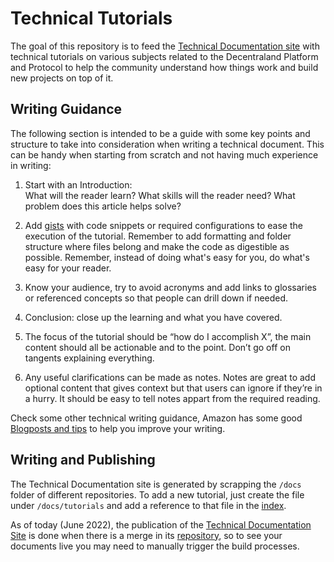 # Technical Tutorials

The goal of this repository is to feed the [Technical Documentation site](https://tech-docs.decentraland.org/contributor/) with technical tutorials on various subjects related to the Decentraland Platform and Protocol to help the community understand how things work and build new projects on top of it. 

## Writing Guidance

The following section is intended to be a guide with some key points and structure to take into consideration when writing a technical document. This can be handy when starting from scratch and not having much experience in writing:   

1. Start with an Introduction:  
What will the reader learn?
What skills will the reader need?
What problem does this article helps solve?

2. Add [gists](https://gist.github.com/) with code snippets or required configurations to ease the execution of the tutorial. Remember to add formatting and folder structure where files belong and make the code as digestible as possible. Remember, instead of doing what's easy for you, do what's easy for your reader.  

3. Know your audience, try to avoid acronyms and add links to glossaries or referenced concepts so that people can drill down if needed. 

4. Conclusion: close up the learning and what you have covered. 

5. The focus of the tutorial should be “how do I accomplish X”, the main content should all be actionable and to the point. Don’t go off on tangents explaining everything. 

7. Any useful clarifications can be made as notes. Notes are great to add optional content that gives context but that users can ignore if they’re in a hurry. It should be easy to tell notes appart from the required reading.


Check some other technical writing guidance, Amazon has some good [Blogposts and tips](https://www.inc.com/jeff-haden/how-does-a-company-worth-over-1-trillion-teach-its-employees-to-communicate-5-ways-to-write-like-amazon.html) to help you improve your writing. 

## Writing and Publishing

The Technical Documentation site is generated by scrapping the `/docs` folder of different repositories. To add a new tutorial, just create the file under `/docs/tutorials` and add a reference to that file in the [index](docs/Index.md). 

As of today (June 2022), the publication of the [Technical Documentation Site](https://tech-docs.decentraland.org/contributor/) is done when there is a merge in its [repository](https://github.com/decentraland/technical-documentation), so to see your documents live you may need to manually trigger the build processes.



